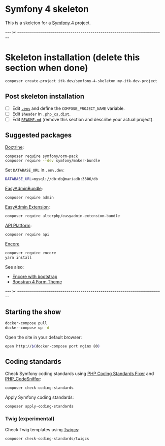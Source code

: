 # Symfony 4 skeleton

This is a skeleton for a [Symfony 4](https://symfony.com/doc/current/setup.html)
project.

--- ✂ --------------------------------------------------------------------------

# Skeleton installation (delete this section when done)

```sh
composer create-project itk-dev/symfony-4-skeleton my-itk-dev-project
```

## Post skeleton installation

- [ ] Edit [`.env`](.env) and define the `COMPOSE_PROJECT_NAME` variable.
- [ ] Edit `$header` in [`.php_cs.dist`](.php_cs.dist).
- [ ] Edit [`README.md`](README.md) (remove this section and describe your
      actual project).

## Suggested packages

[Doctrine](https://symfony.com/doc/current/doctrine.html):

```sh
composer require symfony/orm-pack
composer require --dev symfony/maker-bundle
```

Set `DATABASE_URL` in `.env.dev`:
```sh
DATABASE_URL=mysql://db:db@mariadb:3306/db
```

[EasyAdminBundle](https://symfony.com/doc/master/bundles/EasyAdminBundle/index.html):

```sh
composer require admin
```

[EasyAdmin Extension](https://github.com/alterphp/EasyAdminExtensionBundle):

```sh
composer require alterphp/easyadmin-extension-bundle
```

[API Platform](https://api-platform.com/):

```sh
composer require api
```

[Encore](https://symfony.com/doc/current/frontend/encore/installation.html)
```sh
composer require encore
yarn install
```

See also:
* [Encore with bootstrap](https://symfony.com/doc/current/frontend/encore/bootstrap.html#importing-bootstrap-styles)
* [Boostrap 4 Form Theme](https://symfony.com/doc/current/form/bootstrap4.html)

--- ✂ --------------------------------------------------------------------------

## Starting the show

```sh
docker-compose pull
docker-compose up -d
```

Open the site in your default browser:

```sh
open http://$(docker-compose port nginx 80)
```

## Coding standards

Check Symfony coding standards using [PHP Coding Standards
Fixer](https://github.com/FriendsOfPHP/PHP-CS-Fixer) and
[PHP_CodeSniffer](https://github.com/squizlabs/PHP_CodeSniffer):

```sh
composer check-coding-standards
```

Apply Symfony coding standards:

```sh
composer apply-coding-standards
```

### Twig (experimental)

Check Twig templates using [Twigcs](https://github.com/allocine/twigcs):

```sh
composer check-coding-standards/twigcs
```
